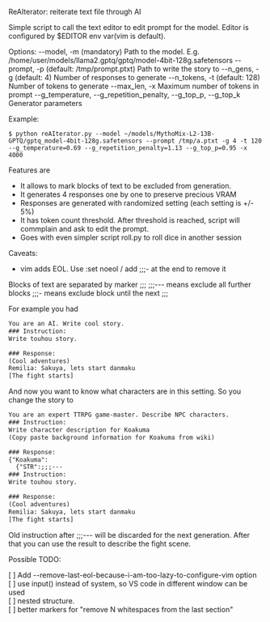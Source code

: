 ReAIterator: reiterate text file through AI

Simple script to call the text editor to edit prompt for the model.
Editor is configured by $EDITOR env var(vim is default). 

Options:
--model, -m (mandatory)
    Path to the model. E.g. /home/user/models/llama2.gptq/gptq/model-4bit-128g.safetensors
--prompt, -p (default: /tmp/prompt.ptxt)
    Path to write the story to
--n_gens, -g (default: 4)
    Number of responses to generate
--n_tokens, -t (default: 128)
    Number of tokens to generate
--max_len, -x
    Maximum number of tokens in prompt
--g_temperature, --g_repetition_penalty, --g_top_p, --g_top_k
    Generator parameters

Example:

```console 
$ python reAIterator.py --model ~/models/MythoMix-L2-13B-GPTQ/gptq_model-4bit-128g.safetensors --prompt /tmp/a.ptxt -g 4 -t 120 --g_temperature=0.69 --g_repetition_penalty=1.13 --g_top_p=0.95 -x 4000
```

Features are
* It allows to mark blocks of text to be excluded from generation.
* It generates 4 responses one by one to preserve precious VRAM
* Responses are generated with randomized setting (each setting is +/- 5%)
* It has token count threshold. After threshold is reached, script will commplain and
ask to edit the prompt.
* Goes with even simpler script roll.py to roll dice in another session

Caveats:
* vim adds EOL. Use :set noeol / add ;;;- at the end to remove it

Blocks of text are separated by marker ;;;
;;;--- means exclude all further blocks
;;;- means exclude block until the next ;;;

For example you had

```txt
You are an AI. Write cool story.
### Instruction:
Write touhou story.

### Response:
(Cool adventures)
Remilia: Sakuya, lets start danmaku
[The fight starts]
```

And now you want to know what characters are in this setting.
So you change the story to 
```txt
You are an expert TTRPG game-master. Describe NPC characters.
### Instruction:
Write character description for Koakuma
(Copy paste background information for Koakuma from wiki)

### Response:
{"Koakuma":
  {"STR":;;;---
### Instruction:
Write touhou story.

### Response:
(Cool adventures)
Remilia: Sakuya, lets start danmaku
[The fight starts]
```

Old instruction after ;;;--- will be discarded for the next generation.
After that you can use the result to describe the fight scene.

Possible TODO:

[ ] Add --remove-last-eol-because-i-am-too-lazy-to-configure-vim option    
[ ] use input() instead of system, so VS code in different window can be used    
[ ] nested structure.    
[ ] better markers for "remove N whitespaces from the last section"    

